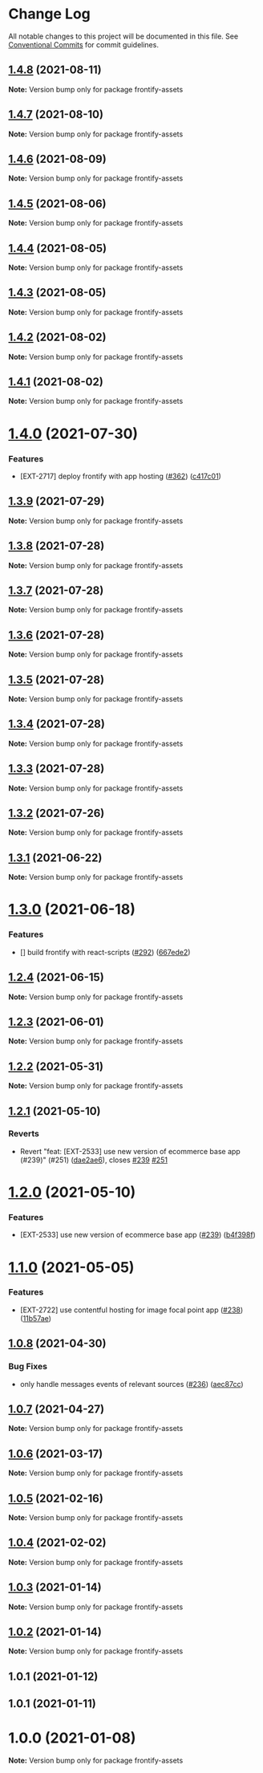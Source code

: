# Change Log

All notable changes to this project will be documented in this file.
See [Conventional Commits](https://conventionalcommits.org) for commit guidelines.

## [1.4.8](https://github.com/contentful/apps/compare/frontify-assets@1.4.7...frontify-assets@1.4.8) (2021-08-11)

**Note:** Version bump only for package frontify-assets





## [1.4.7](https://github.com/contentful/apps/compare/frontify-assets@1.4.6...frontify-assets@1.4.7) (2021-08-10)

**Note:** Version bump only for package frontify-assets





## [1.4.6](https://github.com/contentful/apps/compare/frontify-assets@1.4.5...frontify-assets@1.4.6) (2021-08-09)

**Note:** Version bump only for package frontify-assets





## [1.4.5](https://github.com/contentful/apps/compare/frontify-assets@1.4.4...frontify-assets@1.4.5) (2021-08-06)

**Note:** Version bump only for package frontify-assets





## [1.4.4](https://github.com/contentful/apps/compare/frontify-assets@1.4.3...frontify-assets@1.4.4) (2021-08-05)

**Note:** Version bump only for package frontify-assets





## [1.4.3](https://github.com/contentful/apps/compare/frontify-assets@1.4.2...frontify-assets@1.4.3) (2021-08-05)

**Note:** Version bump only for package frontify-assets





## [1.4.2](https://github.com/contentful/apps/compare/frontify-assets@1.4.1...frontify-assets@1.4.2) (2021-08-02)

**Note:** Version bump only for package frontify-assets





## [1.4.1](https://github.com/contentful/apps/compare/frontify-assets@1.4.0...frontify-assets@1.4.1) (2021-08-02)

**Note:** Version bump only for package frontify-assets





# [1.4.0](https://github.com/contentful/apps/compare/frontify-assets@1.3.9...frontify-assets@1.4.0) (2021-07-30)


### Features

* [EXT-2717] deploy frontify with app hosting ([#362](https://github.com/contentful/apps/issues/362)) ([c417c01](https://github.com/contentful/apps/commit/c417c010cb81884be11c145911d533ab6ab3722c))





## [1.3.9](https://github.com/contentful/apps/compare/frontify-assets@1.3.8...frontify-assets@1.3.9) (2021-07-29)

**Note:** Version bump only for package frontify-assets





## [1.3.8](https://github.com/contentful/apps/compare/frontify-assets@1.3.7...frontify-assets@1.3.8) (2021-07-28)

**Note:** Version bump only for package frontify-assets





## [1.3.7](https://github.com/contentful/apps/compare/frontify-assets@1.3.6...frontify-assets@1.3.7) (2021-07-28)

**Note:** Version bump only for package frontify-assets





## [1.3.6](https://github.com/contentful/apps/compare/frontify-assets@1.3.5...frontify-assets@1.3.6) (2021-07-28)

**Note:** Version bump only for package frontify-assets





## [1.3.5](https://github.com/contentful/apps/compare/frontify-assets@1.3.4...frontify-assets@1.3.5) (2021-07-28)

**Note:** Version bump only for package frontify-assets





## [1.3.4](https://github.com/contentful/apps/compare/frontify-assets@1.3.3...frontify-assets@1.3.4) (2021-07-28)

**Note:** Version bump only for package frontify-assets





## [1.3.3](https://github.com/contentful/apps/compare/frontify-assets@1.3.2...frontify-assets@1.3.3) (2021-07-28)

**Note:** Version bump only for package frontify-assets





## [1.3.2](https://github.com/contentful/apps/compare/frontify-assets@1.3.1...frontify-assets@1.3.2) (2021-07-26)

**Note:** Version bump only for package frontify-assets





## [1.3.1](https://github.com/contentful/apps/compare/frontify-assets@1.3.0...frontify-assets@1.3.1) (2021-06-22)

**Note:** Version bump only for package frontify-assets





# [1.3.0](https://github.com/contentful/apps/compare/frontify-assets@1.2.4...frontify-assets@1.3.0) (2021-06-18)


### Features

* [] build frontify with react-scripts ([#292](https://github.com/contentful/apps/issues/292)) ([667ede2](https://github.com/contentful/apps/commit/667ede2f0cd4c11dbcd0c44aa20f2f8146b2de30))





## [1.2.4](https://github.com/contentful/apps/compare/frontify-assets@1.2.3...frontify-assets@1.2.4) (2021-06-15)

**Note:** Version bump only for package frontify-assets





## [1.2.3](https://github.com/contentful/apps/compare/frontify-assets@1.2.2...frontify-assets@1.2.3) (2021-06-01)

**Note:** Version bump only for package frontify-assets





## [1.2.2](https://github.com/contentful/apps/compare/frontify-assets@1.2.1...frontify-assets@1.2.2) (2021-05-31)

**Note:** Version bump only for package frontify-assets





## [1.2.1](https://github.com/contentful/apps/compare/frontify-assets@1.2.0...frontify-assets@1.2.1) (2021-05-10)


### Reverts

* Revert "feat: [EXT-2533] use new version of ecommerce base app (#239)" (#251) ([dae2ae6](https://github.com/contentful/apps/commit/dae2ae66181543a93981b1b97cc9dfc71e5abf16)), closes [#239](https://github.com/contentful/apps/issues/239) [#251](https://github.com/contentful/apps/issues/251)





# [1.2.0](https://github.com/contentful/apps/compare/frontify-assets@1.1.0...frontify-assets@1.2.0) (2021-05-10)


### Features

* [EXT-2533] use new version of ecommerce base app ([#239](https://github.com/contentful/apps/issues/239)) ([b4f398f](https://github.com/contentful/apps/commit/b4f398f7fe4fb2952e8505a7657b876861fe3a24))





# [1.1.0](https://github.com/contentful/apps/compare/frontify-assets@1.0.8...frontify-assets@1.1.0) (2021-05-05)


### Features

* [EXT-2722] use contentful hosting for image focal point app ([#238](https://github.com/contentful/apps/issues/238)) ([11b57ae](https://github.com/contentful/apps/commit/11b57ae3e4fb5dd376544d89056430b71883517c))





## [1.0.8](https://github.com/contentful/apps/compare/frontify-assets@1.0.7...frontify-assets@1.0.8) (2021-04-30)


### Bug Fixes

* only handle messages events of relevant sources ([#236](https://github.com/contentful/apps/issues/236)) ([aec87cc](https://github.com/contentful/apps/commit/aec87cc6158eb1cf9397283e6e98ac71c46099f7))





## [1.0.7](https://github.com/contentful/apps/compare/frontify-assets@1.0.6...frontify-assets@1.0.7) (2021-04-27)

**Note:** Version bump only for package frontify-assets





## [1.0.6](https://github.com/contentful/apps/compare/frontify-assets@1.0.5...frontify-assets@1.0.6) (2021-03-17)

**Note:** Version bump only for package frontify-assets





## [1.0.5](https://github.com/contentful/apps/compare/frontify-assets@1.0.4...frontify-assets@1.0.5) (2021-02-16)

**Note:** Version bump only for package frontify-assets





## [1.0.4](https://github.com/contentful/apps/compare/frontify-assets@1.0.3...frontify-assets@1.0.4) (2021-02-02)

**Note:** Version bump only for package frontify-assets





## [1.0.3](https://github.com/contentful/apps/compare/frontify-assets@1.0.2...frontify-assets@1.0.3) (2021-01-14)

**Note:** Version bump only for package frontify-assets





## [1.0.2](https://github.com/contentful/apps/compare/frontify-assets@1.0.1...frontify-assets@1.0.2) (2021-01-14)

**Note:** Version bump only for package frontify-assets





## 1.0.1 (2021-01-12)



## 1.0.1 (2021-01-11)



# 1.0.0 (2021-01-08)

**Note:** Version bump only for package frontify-assets
